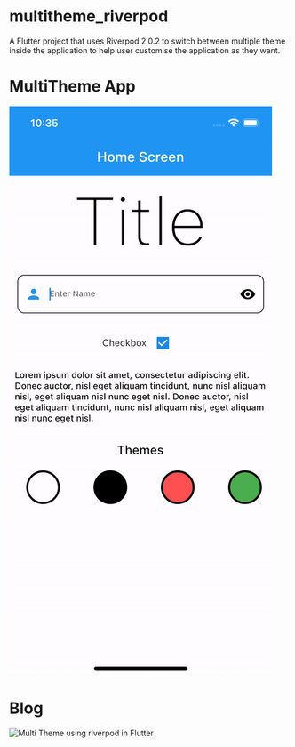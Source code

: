 # multitheme_riverpod

A Flutter project that uses Riverpod 2.0.2 to switch between multiple theme inside the application to help user customise the application as they want. 

# MultiTheme App
![](https://github.com/ShreeBhagwat/multitheme_riverpod/blob/master/multi-theme.gif)

# Blog
![Multi Theme using riverpod in Flutter](https://medium.com/@shreebhagwat94/multi-themes-using-riverpod-in-flutter-4ec5e3dbf256)
